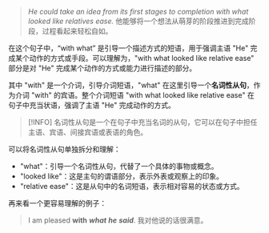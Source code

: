 >*He could take an idea from its first stages to completion with what looked like relatives ease.*
> 他能够将⼀个想法从萌芽的阶段推进到完成阶段，过程看起来轻松⾃如。

在这个句子中，“with what” 是引导一个描述方式的短语，用于强调主语 "He" 完成某个动作的方式或手段。可以理解为，"with what looked like relative ease" 部分是对 "He" 完成某个动作的方式或能力进行描述的部分。

其中 "with" 是一个介词，引导介词短语，"what" 在这里引导一个**名词性从句**，作为介词 "with" 的宾语。整个介词短语 "with what looked like relative ease" 在句子中充当状语，强调了主语 "He" 完成动作的方式。

> [!INFO]
> 名词性从句是一个在句子中充当名词的从句，它可以在句子中担任主语、宾语、间接宾语或表语的角色。

可以将名词性从句单独拆分和理解：

- "what"：引导一个名词性从句，代替了一个具体的事物或概念。
- "looked like"：这是主句的谓语部分，表示外表或观察上的印象。
- "relative ease"：这是从句中的名词短语，表示相对容易的状态或方式。

再来看一个更容易理解的例子：

> I am pleased **with** **_what_** **_he_** **_said_**. 我对他说的话很满意。
